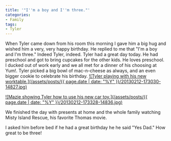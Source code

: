 ```yaml
---
title: '"I''m a boy and I''m three."'
categories:
- Family
tags:
- Tyler
---
```


When Tyler came down from his room this morning I gave him a big hug and wished him a very, very happy birthday. He replied to me that "I'm a boy and I'm three." Indeed Tyler, indeed. Tyler had a great day today. He had preschool and got to bring cupcakes for the other kids. He loves preschool. I ducked out of work early and we all met for a dinner of his choosing at Yum!. Tyler picked a big bowl of mac-n-cheese as always, and an even bigger cookie to celebrate his birthday.
[![Tyler playing with his new worktable.](/assets/posts/{{ page.date | date: "%Y" }}/20130212-173030-14827.jpg)](http://thingelstad.com/s/im-a-boy-and-im-three/20130212-173030-14827/img)

[![Mazie showing Tyler how to use his new car toy.](/assets/posts/{{ page.date | date: "%Y" }}/20130212-173328-14836.jpg)](http://thingelstad.com/s/im-a-boy-and-im-three/20130212-173328-14836/img)

We finished the day with presents at home and the whole family watching Misty Island Rescue, his favorite Thomas movie.

I asked him before bed if he had a great birthday he he said "Yes Dad." How great to be three!
